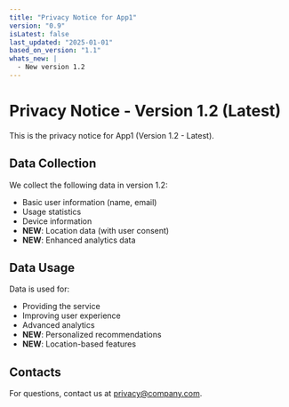 ```yaml
---
title: "Privacy Notice for App1"
version: "0.9"
isLatest: false
last_updated: "2025-01-01"
based_on_version: "1.1"
whats_new: |
  - New version 1.2
---
```


# Privacy Notice - Version 1.2 (Latest)

This is the privacy notice for App1 (Version 1.2 - Latest).

## Data Collection

We collect the following data in version 1.2:
- Basic user information (name, email)
- Usage statistics
- Device information
- **NEW**: Location data (with user consent)
- **NEW**: Enhanced analytics data

## Data Usage

Data is used for:
- Providing the service
- Improving user experience
- Advanced analytics
- **NEW**: Personalized recommendations
- **NEW**: Location-based features

## Contacts

For questions, contact us at privacy@company.com.
